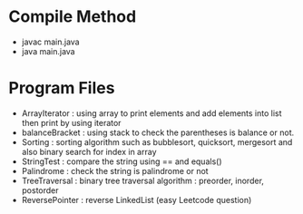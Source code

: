 # Compile Method
- javac main.java
- java main.java

# Program Files
- ArrayIterator : using array to print elements and add elements into list then print by using iterator
- balanceBracket : using stack to check the parentheses is balance or not.
- Sorting : sorting algorithm such as bubblesort, quicksort, mergesort and also binary search for index in array
- StringTest : compare the string using == and equals()
- Palindrome : check the string is palindrome or not
- TreeTraversal : binary tree traversal algorithm : preorder, inorder, postorder
- ReversePointer : reverse LinkedList (easy Leetcode question) 